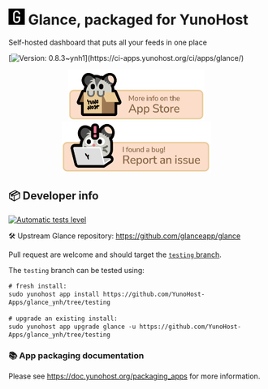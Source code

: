 <!--
N.B.: This README was automatically generated by <https://github.com/YunoHost/apps_tools/blob/main/readme_generator>
It shall NOT be edited by hand.
-->

<h1>
  <img src="https://raw.githubusercontent.com/YunoHost/apps/main/logos/glance.png" width="32px" alt="Logo of Glance">
  Glance, packaged for YunoHost
</h1>

Self-hosted dashboard that puts all your feeds in one place

[![Version: 0.8.3~ynh1](https://img.shields.io/badge/Version-0.8.3~ynh1-rgba(0,150,0,1)?style=for-the-badge)](https://ci-apps.yunohost.org/ci/apps/glance/)

<div align="center">
<a href="https://apps.yunohost.org/app/glance"><img height="100px" src="https://github.com/YunoHost/yunohost-artwork/raw/refs/heads/main/badges/neopossum-badges/badge_more_info_on_the_appstore.svg"/></a>
<a href="https://github.com/YunoHost-Apps/glance_ynh/issues"><img height="100px" src="https://github.com/YunoHost/yunohost-artwork/raw/refs/heads/main/badges/neopossum-badges/badge_report_an_issue.svg"/></a>
</div>

## 📦 Developer info

[![Automatic tests level](https://apps.yunohost.org/badge/cilevel/glance)](https://ci-apps.yunohost.org/ci/apps/glance/)

🛠️ Upstream Glance repository: <https://github.com/glanceapp/glance>

Pull request are welcome and should target the [`testing` branch](https://github.com/YunoHost-Apps/glance_ynh/tree/testing).

The `testing` branch can be tested using:
```
# fresh install:
sudo yunohost app install https://github.com/YunoHost-Apps/glance_ynh/tree/testing

# upgrade an existing install:
sudo yunohost app upgrade glance -u https://github.com/YunoHost-Apps/glance_ynh/tree/testing
```

### 📚 App packaging documentation

Please see <https://doc.yunohost.org/packaging_apps> for more information.